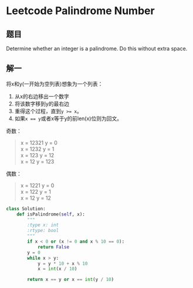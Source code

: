 # Leetcode Palindrome Number
## 题目
Determine whether an integer is a palindrome. Do this without extra space.

## 解一
将x和y(一开始为空列表)想象为一个列表：  
1. 从x的右边移出一个数字
2. 将该数字移到y的最右边
3. 重得这个过程，直到`y >= x`。
4. 如果`x == y`或者x等于y的前len(x)位则为回文。

奇数：
> x = 12321 y = 0  
> x = 1232 y = 1  
> x = 123 y = 12  
> x = 12 y = 123  

偶数：
> x = 1221 y = 0    
> x = 122 y = 1  
> x = 12 y = 12  

```python
class Solution:
    def isPalindrome(self, x):
        """
        :type x: int
        :rtype: bool
        """
        if x < 0 or (x != 0 and x % 10 == 0):
            return False
        y = 0
        while x > y:
            y = y * 10 + x % 10
            x = int(x / 10)

        return x == y or x == int(y / 10)
```
